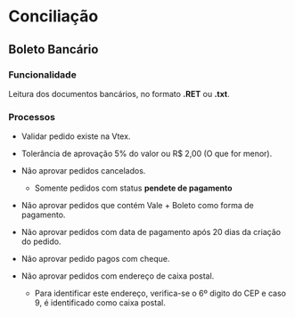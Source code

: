 # Conciliação

## Boleto Bancário

### Funcionalidade

Leitura dos documentos bancários, no formato **.RET** ou **.txt**.

### Processos

* Validar pedido existe na Vtex.

* Tolerância de aprovação 5% do valor ou R$ 2,00 (O que for menor).

* Não aprovar pedidos cancelados.

	* Somente pedidos com status **pendete de pagamento**

* Não aprovar pedidos que contém Vale + Boleto como forma de pagamento.

* Não aprovar pedidos com data de pagamento após 20 dias da criação do pedido.

* Não aprovar pedido pagos com cheque.

* Não aprovar pedidos com endereço de caixa postal.

	* Para identificar este endereço, verifica-se o 6º digito do CEP e caso 9, é identificado como caixa postal.
